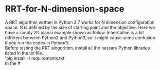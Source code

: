 # RRT-for-N-dimension-space  
A RRT algorithm written in Python 2.7 works for N dimension configuration space. N is defined by the size of starting point and the objective. Here we have a simply 2D planar example shown as follow. Inheritation is a bit different between Python2 and Python3, so it might cause some confusion if you run the codes in Python3.  
Before testing the RRT alogorithm, install all the nessary Python libraries listed in the txt file.  
'pip install -r requirements.txt'  
In the #
